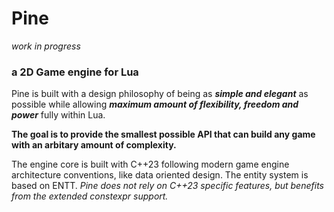 # Pine 
*work in progress*
### a 2D Game engine for Lua
Pine is built with a design philosophy of being as ***simple and elegant*** as possible
while allowing ***maximum amount of flexibility, freedom and power*** fully within Lua. 

__The goal is to provide the smallest possible API that can build any game with an arbitary amount of complexity.__

The engine core is built with C++23 following modern game engine architecture conventions, like data oriented design. The entity system is based on ENTT. *Pine does not rely on C++23 specific features, but benefits from the extended constexpr support.*

